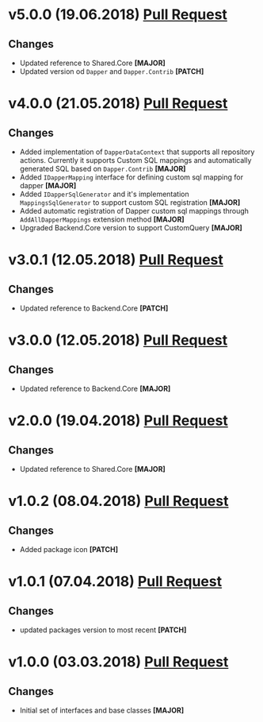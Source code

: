 ﻿# v5.0.0 (19.06.2018) [Pull Request](https://github.com/oskardudycz/GoldenEye/pull/64)

## Changes

* Updated reference to Shared.Core **[MAJOR]**
* Updated version od `Dapper` and `Dapper.Contrib` **[PATCH]**

# v4.0.0 (21.05.2018) [Pull Request](https://github.com/oskardudycz/GoldenEye/pull/59)

## Changes

* Added implementation of `DapperDataContext` that supports all repository actions. Currently it supports Custom SQL mappings and automatically generated SQL based on `Dapper.Contrib` **[MAJOR]**
* Added `IDapperMapping` interface for defining custom sql mapping for dapper **[MAJOR]**
* Added `IDapperSqlGenerator` and it's implementation `MappingsSqlGenerator` to support custom SQL registration **[MAJOR]**
* Added automatic registration of Dapper custom sql mappings through `AddAllDapperMappings` extension method **[MAJOR]**
* Upgraded Backend.Core version to support CustomQuery **[MAJOR]**

# v3.0.1 (12.05.2018) [Pull Request](https://github.com/oskardudycz/GoldenEye/pull/61)

## Changes

* Updated reference to Backend.Core **[PATCH]**

# v3.0.0 (12.05.2018) [Pull Request](https://github.com/oskardudycz/GoldenEye/pull/60)

## Changes

* Updated reference to Backend.Core **[MAJOR]**

# v2.0.0 (19.04.2018) [Pull Request](https://github.com/oskardudycz/GoldenEye/pull/58)

## Changes

* Updated reference to Shared.Core **[MAJOR]**


# v1.0.2 (08.04.2018) [Pull Request](https://github.com/oskardudycz/GoldenEye/pull/54)

## Changes

* Added package icon **[PATCH]**


# v1.0.1 (07.04.2018) [Pull Request](https://github.com/oskardudycz/GoldenEye/pull/53)

## Changes

* updated packages version to most recent **[PATCH]**


# v1.0.0 (03.03.2018) [Pull Request](https://github.com/oskardudycz/GoldenEye/pull/51)

## Changes

* Initial set of interfaces and base classes **[MAJOR]**